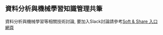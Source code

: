 ## 資料分析與機械學習知識管理共筆

資料分析與機械學習等相關技術討論, 要加入Slack討論請參考[Soft & Share 入口網頁](https://softnshare.wordpress.com/slack/forum-datamachlearn/)
